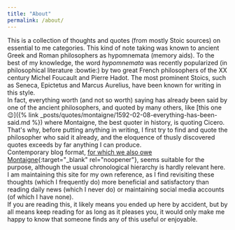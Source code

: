 ```yaml
---
title: "About"
permalink: /about/
---
```


This is a collection of thoughts and quotes (from mostly Stoic sources) on essential to me categories. This kind of note taking was known to ancient Greek and Roman philosophers as hypomnemata (memory aids). To the best of my knowledge, the word *hypomnemata* was recently popularized (in philosophical literature :bowtie:) by two great French philosophers of the XX century Michel Foucault and Pierre Hadot. The most prominent Stoics, such as Seneca, Epictetus and Marcus Aurelius, have been known for writing in this style.<br>
In fact, everything worth (and not so worth) saying has already been said by one of the ancient philosophers, and quoted by many others, like [this one :wink:]({% link _posts/quotes/montaigne/1592-02-08-everything-has-been-said.md %}) where Montaigne, the best quoter in history, is quoting Cicero. That's why, before putting anything in writing, I first try to find and quote the philosopher who said it already, and the eloquence of thusly discovered quotes exceeds by far anything I can produce.<br>
Contemporary blog format, [for which we also owe Montaigne](https://www.theparisreview.org/blog/2010/11/12/what-bloggers-owe-montaigne/){:target="_blank" rel="noopener"}, seems suitable for the purpose, although the usual chronological hierarchy is hardly relevant here.<br>
I am maintaining this site for my own reference, as I find revisiting these thoughts (which I frequently do) more beneficial and satisfactory than reading daily news (which I never do) or maintaining social media accounts (of which I have none).<br>
If you are reading this, it likely means you ended up here by accident, but by all means keep reading for as long as it pleases you, it would only make me happy to know that someone finds any of this useful or enjoyable.